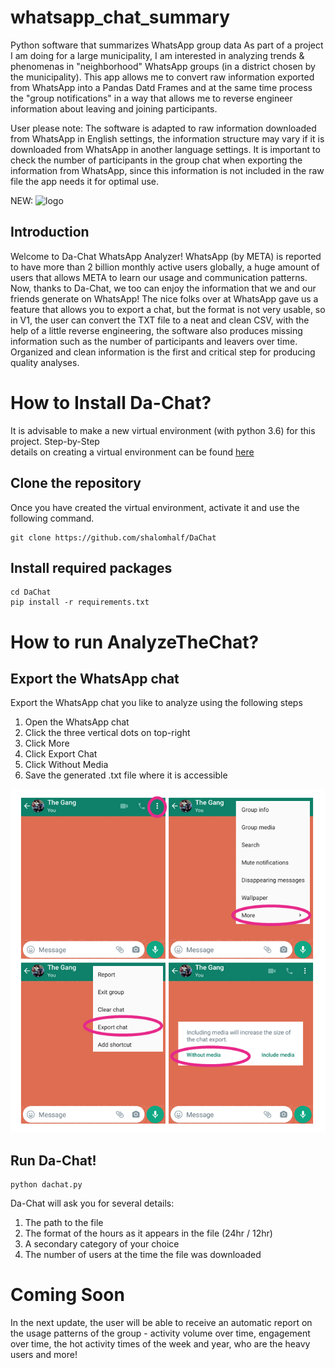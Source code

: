 # whatsapp_chat_summary
Python software that summarizes WhatsApp group data
As part of a project I am doing for a large municipality, I am interested in analyzing trends & phenomenas in "neighborhood" WhatsApp groups (in a district chosen by the municipality).
This app allows me to convert raw information exported from WhatsApp into a Pandas Datd Frames and at the same time process the "group notifications" in a way that allows me to reverse engineer information about leaving and joining participants.

User please note:
The software is adapted to raw information downloaded from WhatsApp in English settings, the information structure may vary if it is downloaded from WhatsApp in another language settings.
It is important to check the number of participants in the group chat when exporting the information from WhatsApp, since this information is not included in the raw file the app needs it for optimal use.


NEW:
![logo]((images/logo.png))
## Introduction
Welcome to Da-Chat WhatsApp Analyzer!
WhatsApp (by META) is reported to have more than 2 billion monthly active users globally, a huge amount of users that allows META to learn our usage and communication patterns.
Now, thanks to Da-Chat, we too can enjoy the information that we and our friends generate on WhatsApp!
The nice folks over at WhatsApp gave us a feature that allows you to export a chat, but the format is not very usable, so in V1, the user can convert the TXT file to a neat and clean CSV, with the help of a little reverse engineering, the software also produces missing information such as the number of participants and leavers over time.
Organized and clean information is the first and critical step for producing quality analyses.


# How to Install Da-Chat?
It is advisable to make a new virtual environment (with python 3.6) for this project. Step-by-Step  
details on creating a virtual environment can be found [here](https://towardsdatascience.com/setting-up-python-platform-for-machine-learning-projects-cfd85682c54b)


## Clone the repository
Once you have created the virtual environment, activate it and use the following command.
```
git clone https://github.com/shalomhalf/DaChat
```

## Install required packages
```
cd DaChat
pip install -r requirements.txt
```

# How to run AnalyzeTheChat?
## Export the WhatsApp chat
Export the WhatsApp chat you like to analyze using the following steps
1. Open the WhatsApp chat
2. Click the three vertical dots on top-right
3. Click More
4. Click Export Chat
5. Click Without Media
6. Save the generated .txt file where it is accessible

![export-whatsapp-chat](images/the_gang_chat.png)

## Run Da-Chat!
```
python dachat.py
```

Da-Chat will ask you for several details:
1. The path to the file
2. The format of the hours as it appears in the file (24hr / 12hr)
3. A secondary category of your choice
4. The number of users at the time the file was downloaded


# Coming Soon
In the next update, the user will be able to receive an automatic report on the usage patterns of the group - activity volume over time, engagement over time, the hot activity times of the week and year, who are the heavy users and more!